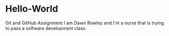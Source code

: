 # Hello-World
Git and GitHub Assignment
I am Dawn Rowley and I'm a nurse that is trying to pass a software development class.
